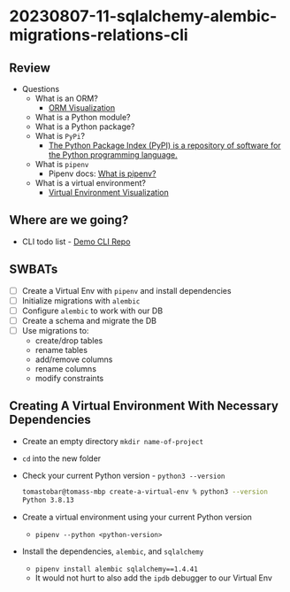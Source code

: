 # 20230807-11-sqlalchemy-alembic-migrations-relations-cli

## Review
- Questions
    - What is an ORM?
        - [ORM Visualization](https://www.figma.com/file/Udbuyi0ezpGhxNPL6qmWrK/ORM-Visual?type=whiteboard&node-id=0%3A1&t=n1rntyz68uDGdvge-1)
    - What is a Python module?
    - What is a Python package?
    - What is `PyPi`?
        - [The Python Package Index (PyPI) is a repository of software for the Python programming language.](https://pypi.org/#:~:text=The%20Python%20Package%20Index%20(PyPI)%20is%20a%20repository%20of%20software%20for%20the%20Python%20programming%20language)
    - What is `pipenv`
        - Pipenv docs: [What is pipenv?](https://pipenv.pypa.io/en/latest/#:~:text=Pipenv%20is%20a%20Python%20virtualenv%20management%20tool%20that%20supports%20a%20multitude%20of%20systems%20and%20nicely%20bridges%20the%20gaps%20between%20pip%2C%20python%20(using%20system%20python%2C%20pyenv%20or%20asdf)%20and%20virtualenv.)
    - What is a virtual environment?
        - [Virtual Environment Visualization](https://www.figma.com/file/ej3qo3FLhS78eipGApigmH/Virtual-Environments-Visualization?type=whiteboard&node-id=0%3A1&t=n1rntyz68uDGdvge-1)

## Where are we going?

- CLI todo list - [Demo CLI Repo](https://github.com/codetombomb/taskmaster-5000)

## SWBATs

- [ ]  Create a Virtual Env with `pipenv` and install dependencies
- [ ]  Initialize migrations with `alembic`
- [ ]  Configure `alembic` to work with our DB
- [ ]  Create a schema and migrate the DB
- [ ]  Use migrations to:
    - create/drop tables
    - rename tables
    - add/remove columns
    - rename columns
    - modify constraints

## Creating A Virtual Environment With Necessary Dependencies

- Create an empty directory `mkdir name-of-project`
- `cd` into the new folder
- Check your current Python version - `python3 --version`
    
    ```bash
    tomastobar@tomass-mbp create-a-virtual-env % python3 --version
    Python 3.8.13
    ```
    
- Create a virtual environment using your current Python version
    - `pipenv --python <python-version>`
- Install the dependencies, `alembic`, and `sqlalchemy`
    - `pipenv install alembic sqlalchemy==1.4.41`
    - It would not hurt to also add the `ipdb` debugger to our Virtual Env
